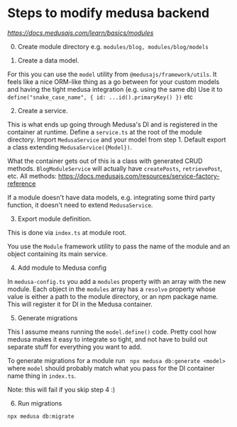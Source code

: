 # Steps to modify medusa backend

_https://docs.medusajs.com/learn/basics/modules_

0. Create module directory e.g. `modules/blog, modules/blog/models`

1. Create a data model.

For this you can use the `model` utility from `@medusajs/framework/utils`. It feels like a nice ORM-like thing as a go between for your custom models and having the tight medusa integration (e.g. using the same db)
Use it to `define("snake_case_name", { id: ...id().primaryKey() })` etc

2. Create a service.

This is what ends up going through Medusa's DI and is registered in the container at runtime.
Define a `service.ts` at the root of the module directory.
Import `MedusaService` and your model from step 1.
Default export a class extending `MedusaService({Model})`.

What the container gets out of this is a class with generated CRUD methods. `BlogModuleService`
will actually have `createPosts`, `retrievePost`, etc. All methods: https://docs.medusajs.com/resources/service-factory-reference

If a module doesn't have data models, e.g. integrating some third party function, it doesn't need to extend `MedusaService`.

3. Export module definition.

This is done via `index.ts` at module root.

You use the `Module` framework utility to pass the name of the module and an object containing its main service.

4. Add module to Medusa config

In `medusa-config.ts` you add a `modules` property with an array with the new module.
Each object in the `modules` array has a `resolve` property whose value is either a path to the module directory, or an npm package name.
This will register it for DI in the Medusa container.

5. Generate migrations

This I assume means running the `model.define()` code. Pretty cool how medusa makes it easy to integrate so tight,
and not have to build out separate stuff for everything you want to add.

To generate migrations for a module run
` npx medusa db:generate <model>`
where `model` should probably match what you pass for the DI container name thing in `index.ts`.

Note: this will fail if you skip step 4 :)

6. Run migrations

`npx medusa db:migrate`
